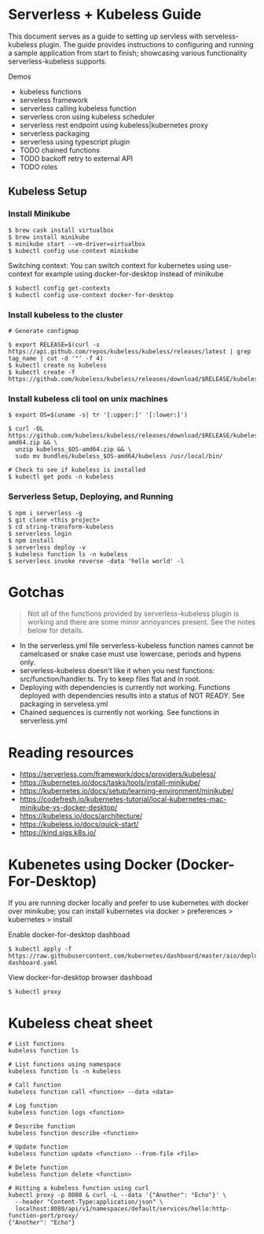 # Serverless + Kubeless Guide

This document serves as a guide to setting up servless with serveless-kubeless plugin. 
The guide provides instructions to configuring and running a sample application from start to finish; showcasing various functionality serverless-kubeless supports.

Demos
- kubeless functions
- serveless framework
- serverless calling kubeless function
- serverless cron using kubeless scheduler
- serverless rest endpoint using kubeless|kubernetes proxy
- serverless packaging
- serverless using typescript plugin
- TODO chained functions
- TODO backoff retry to external API
- TODO roles

## Kubeless Setup

### Install Minikube
```
$ brew cask install virtualbox
$ brew install minikube
$ minikube start --vm-driver=virtualbox
$ kubectl config use-context minikube
```

Switching context: You can switch context for kubernetes using use-context
for example using docker-for-desktop instead of minikube

```
$ kubectl config get-contexts
$ kubectl config use-context docker-for-desktop
```

### Install kubeless to the cluster
```
# Generate configmap

$ export RELEASE=$(curl -s https://api.github.com/repos/kubeless/kubeless/releases/latest | grep tag_name | cut -d '"' -f 4)
$ kubectl create ns kubeless
$ kubectl create -f https://github.com/kubeless/kubeless/releases/download/$RELEASE/kubeless-$RELEASE.yaml
```

### Install kubeless cli tool on unix machines
```
$ export OS=$(uname -s| tr '[:upper:]' '[:lower:]')

$ curl -OL https://github.com/kubeless/kubeless/releases/download/$RELEASE/kubeless_$OS-amd64.zip && \
  unzip kubeless_$OS-amd64.zip && \
  sudo mv bundles/kubeless_$OS-amd64/kubeless /usr/local/bin/

# Check to see if kubeless is installed
$ kubectl get pods -n kubeless
```

### Serverless Setup, Deploying, and Running 
```
$ npm i serverless -g
$ git clone <this project>
$ cd string-transform-kubeless
$ serverless login
$ npm install
$ serverless deploy -v
$ kubeless function ls -n kubeless
$ serverless invoke reverse -data 'hello world' -l
```

# Gotchas
> Not all of the functions provided by serverless-kubeless plugin is working and there are some minor annoyances present. See the notes below for details.
- In the serverless.yml file serverless-kubeless function names cannot be camelcased or snake case must use lowercase, periods and hypens only.
- serverless-kubeless doesn't like it when you nest functions: src/function/handler.ts. Try to keep files flat and in root.
- Deploying with dependencies is currently not working. Functions deployed with dependencies results into a status of NOT READY. See packaging in serveless.yml
- Chained sequences is currently not working. See functions in serverless.yml

# Reading resources
- https://serverless.com/framework/docs/providers/kubeless/
- https://kubernetes.io/docs/tasks/tools/install-minikube/
- https://kubernetes.io/docs/setup/learning-environment/minikube/
- https://codefresh.io/kubernetes-tutorial/local-kubernetes-mac-minikube-vs-docker-desktop/
- https://kubeless.io/docs/architecture/
- https://kubeless.io/docs/quick-start/
- https://kind.sigs.k8s.io/

# Kubenetes using Docker (Docker-For-Desktop)
If you are running docker locally and prefer to use kubernetes with docker over minikube; you can install kubernetes via docker > preferences > kubernetes > install

Enable docker-for-desktop dashboad
```
$ kubectl apply -f https://raw.githubusercontent.com/kubernetes/dashboard/master/aio/deploy/recommended/kubernetes-dashboard.yaml
```

View docker-for-desktop browser dashboad
```
$ kubectl proxy
```

# Kubeless cheat sheet
```
# List functions
kubeless function ls

# List functions using namespace
kubeless function ls -n kubeless

# Call function
kubeless function call <function> --data <data>

# Log function
kubeless function logs <function>

# Describe function
kubeless function describe <function>

# Update function
kubeless function update <function> --from-file <file>

# Delete function
kubeless function delete <function>

# Hitting a kubeless function using curl
kubectl proxy -p 8080 & curl -L --data '{"Another": "Echo"}' \
  --header "Content-Type:application/json" \
  localhost:8080/api/v1/namespaces/default/services/hello:http-function-port/proxy/
{"Another": "Echo"}
```